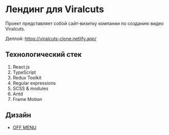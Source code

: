 # Лендинг для Viralcuts 

Проект представляет собой сайт-визитку компании по созданию видео Viralcuts.

Деплой: https://viralcuts-clone.netlify.app/

## Технологический стек
1. React.js
2. TypeScript
3. Redux Toolkit
4. Regular expressions
6. SCSS & modules 
7. Antd
8. Frame Motion

## Дизайн
* [ OFF MENU ](https://offmenu.design/)
